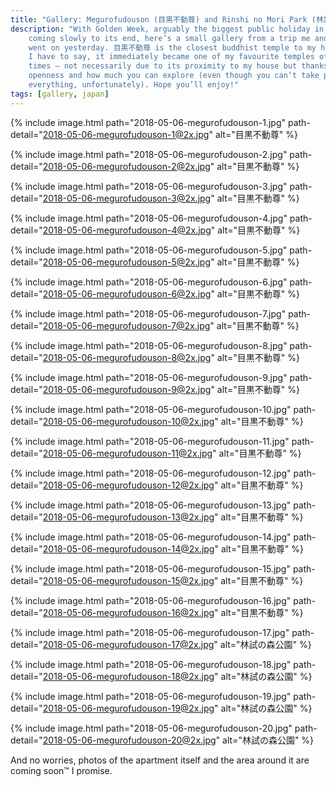 ```yaml
---
title: "Gallery: Megurofudouson (目黒不動尊) and Rinshi no Mori Park (林試の森公園)"
description: "With Golden Week, arguably the biggest public holiday in Japan,
    coming slowly to its end, here’s a small gallery from a trip me and my wife
    went on yesterday. 目黒不動尊 is the closest buddhist temple to my house and
    I have to say, it immediately became one of my favourite temples of all
    times – not necessarily due to its proximity to my house but thanks to its
    openness and how much you can explore (even though you can’t take photos of
    everything, unfortunately). Hope you’ll enjoy!"
tags: [gallery, japan]
---
```


{% include image.html path="2018-05-06-megurofudouson-1.jpg"
    path-detail="2018-05-06-megurofudouson-1@2x.jpg"
    alt="目黒不動尊"
%}

{% include image.html path="2018-05-06-megurofudouson-2.jpg"
    path-detail="2018-05-06-megurofudouson-2@2x.jpg"
    alt="目黒不動尊"
%}

{% include image.html path="2018-05-06-megurofudouson-3.jpg"
    path-detail="2018-05-06-megurofudouson-3@2x.jpg"
    alt="目黒不動尊"
%}

{% include image.html path="2018-05-06-megurofudouson-4.jpg"
    path-detail="2018-05-06-megurofudouson-4@2x.jpg"
    alt="目黒不動尊"
%}

{% include image.html path="2018-05-06-megurofudouson-5.jpg"
    path-detail="2018-05-06-megurofudouson-5@2x.jpg"
    alt="目黒不動尊"
%}

{% include image.html path="2018-05-06-megurofudouson-6.jpg"
    path-detail="2018-05-06-megurofudouson-6@2x.jpg"
    alt="目黒不動尊"
%}

{% include image.html path="2018-05-06-megurofudouson-7.jpg"
    path-detail="2018-05-06-megurofudouson-7@2x.jpg"
    alt="目黒不動尊"
%}

{% include image.html path="2018-05-06-megurofudouson-8.jpg"
    path-detail="2018-05-06-megurofudouson-8@2x.jpg"
    alt="目黒不動尊"
%}

{% include image.html path="2018-05-06-megurofudouson-9.jpg"
    path-detail="2018-05-06-megurofudouson-9@2x.jpg"
    alt="目黒不動尊"
%}

{% include image.html path="2018-05-06-megurofudouson-10.jpg"
    path-detail="2018-05-06-megurofudouson-10@2x.jpg"
    alt="目黒不動尊"
%}

{% include image.html path="2018-05-06-megurofudouson-11.jpg"
    path-detail="2018-05-06-megurofudouson-11@2x.jpg"
    alt="目黒不動尊"
%}

{% include image.html path="2018-05-06-megurofudouson-12.jpg"
    path-detail="2018-05-06-megurofudouson-12@2x.jpg"
    alt="目黒不動尊"
%}

{% include image.html path="2018-05-06-megurofudouson-13.jpg"
    path-detail="2018-05-06-megurofudouson-13@2x.jpg"
    alt="目黒不動尊"
%}

{% include image.html path="2018-05-06-megurofudouson-14.jpg"
    path-detail="2018-05-06-megurofudouson-14@2x.jpg"
    alt="目黒不動尊"
%}

{% include image.html path="2018-05-06-megurofudouson-15.jpg"
    path-detail="2018-05-06-megurofudouson-15@2x.jpg"
    alt="目黒不動尊"
%}

{% include image.html path="2018-05-06-megurofudouson-16.jpg"
    path-detail="2018-05-06-megurofudouson-16@2x.jpg"
    alt="目黒不動尊"
%}

{% include image.html path="2018-05-06-megurofudouson-17.jpg"
    path-detail="2018-05-06-megurofudouson-17@2x.jpg"
    alt="林試の森公園"
%}

{% include image.html path="2018-05-06-megurofudouson-18.jpg"
    path-detail="2018-05-06-megurofudouson-18@2x.jpg"
    alt="林試の森公園"
%}

{% include image.html path="2018-05-06-megurofudouson-19.jpg"
    path-detail="2018-05-06-megurofudouson-19@2x.jpg"
    alt="林試の森公園"
%}

{% include image.html path="2018-05-06-megurofudouson-20.jpg"
    path-detail="2018-05-06-megurofudouson-20@2x.jpg"
    alt="林試の森公園"
%}

And no worries, photos of the apartment itself and the area around it are coming
soon:tm: I promise.
